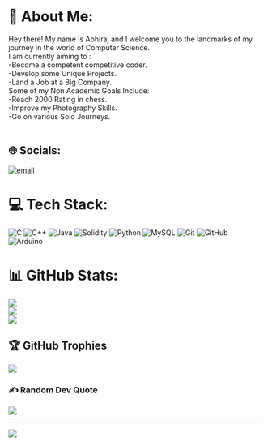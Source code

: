 # 💫 About Me:
Hey there! My name is Abhiraj and I welcome you to the landmarks of my journey in the world of Computer Science.<br>I am currently aiming to :<br>-Become a competent competitive coder.<br>-Develop some Unique Projects.<br>-Land a Job at a Big Company.<br>Some of my Non Academic Goals Include:<br>-Reach 2000 Rating in chess.<br>-Improve my Photography Skills.<br>-Go on various Solo Journeys.<br><br> 


## 🌐 Socials:
[![email](https://img.shields.io/badge/Email-D14836?logo=gmail&logoColor=white)](mailto:abhi0808raj@gmail.com) 

# 💻 Tech Stack:
![C](https://img.shields.io/badge/c-%2300599C.svg?style=for-the-badge&logo=c&logoColor=white) ![C++](https://img.shields.io/badge/c++-%2300599C.svg?style=for-the-badge&logo=c%2B%2B&logoColor=white) ![Java](https://img.shields.io/badge/java-%23ED8B00.svg?style=for-the-badge&logo=openjdk&logoColor=white) ![Solidity](https://img.shields.io/badge/Solidity-%23363636.svg?style=for-the-badge&logo=solidity&logoColor=white) ![Python](https://img.shields.io/badge/python-3670A0?style=for-the-badge&logo=python&logoColor=ffdd54) ![MySQL](https://img.shields.io/badge/mysql-4479A1.svg?style=for-the-badge&logo=mysql&logoColor=white) ![Git](https://img.shields.io/badge/git-%23F05033.svg?style=for-the-badge&logo=git&logoColor=white) ![GitHub](https://img.shields.io/badge/github-%23121011.svg?style=for-the-badge&logo=github&logoColor=white) ![Arduino](https://img.shields.io/badge/-Arduino-00979D?style=for-the-badge&logo=Arduino&logoColor=white)
# 📊 GitHub Stats:
![](https://github-readme-stats.vercel.app/api?username=Abhi0808raj&theme=dark&hide_border=false&include_all_commits=false&count_private=false)<br/>
![](https://nirzak-streak-stats.vercel.app/?user=Abhi0808raj&theme=dark&hide_border=false)<br/>
![](https://github-readme-stats.vercel.app/api/top-langs/?username=Abhi0808raj&theme=dark&hide_border=false&include_all_commits=false&count_private=false&layout=compact)

## 🏆 GitHub Trophies
![](https://github-profile-trophy.vercel.app/?username=Abhi0808raj&theme=radical&no-frame=false&no-bg=true&margin-w=4)

### ✍️ Random Dev Quote
![](https://quotes-github-readme.vercel.app/api?type=horizontal&theme=radical)

---
[![](https://visitcount.itsvg.in/api?id=Abhi0808raj&icon=0&color=0)](https://visitcount.itsvg.in)

<!-- Proudly created with GPRM ( https://gprm.itsvg.in ) -->